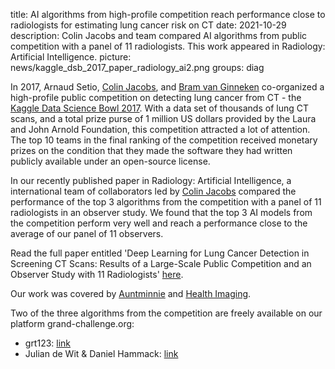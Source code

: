 title: AI algorithms from high-profile competition reach performance close to radiologists for estimating lung cancer risk on CT
date: 2021-10-29
description: Colin Jacobs and team compared AI algorithms from public competition with a panel of 11 radiologists. This work appeared in Radiology: Artificial Intelligence.
picture: news/kaggle_dsb_2017_paper_radiology_ai2.png
groups: diag

In 2017, Arnaud Setio, [Colin Jacobs](https://www.diagnijmegen.nl/people/colin-jacobs/), and [Bram van Ginneken](https://www.diagnijmegen.nl/people/bram-van-ginneken/) co-organized a high-profile public competition on detecting lung cancer from CT - the [Kaggle Data Science Bowl 2017](https://www.kaggle.com/c/data-science-bowl-2017). With a data set of thousands of lung CT scans, and a total prize purse of 1 million US dollars provided by the Laura and John Arnold Foundation, this competition attracted a lot of attention. The top 10 teams in the final ranking of the competition received monetary prizes on the condition that they made the software they had written publicly available under an open-source license. 

In our recently published paper in Radiology: Artificial Intelligence, a international team of collaborators led by [Colin Jacobs](https://www.diagnijmegen.nl/people/colin-jacobs/) compared the performance of the top 3 algorithms from the competition with a panel of 11 radiologists in an observer study. We found that the top 3 AI models from the competition perform very well and reach a performance close to the average of our panel of 11 observers.

Read the full paper entitled 'Deep Learning for Lung Cancer Detection in Screening CT Scans: Results of a Large-Scale Public Competition and an Observer Study with 11 Radiologists' [here](https://doi.org/10.1148/ryai.2021210027).

Our work was covered by [Auntminnie](https://www.auntminnie.com/index.aspx?sec=sup&sub=cto&pag=dis&ItemID=133896) and [Health Imaging](https://www.healthimaging.com/topics/ai-emerging-technologies/ai-rivals-radiologists-lung-cancer-predictions).

Two of the three algorithms from the competition are freely available on our platform grand-challenge.org:

* grt123: [link](https://grand-challenge.org/algorithms/dsb2017-grt123/)
* Julian de Wit & Daniel Hammack: [link](https://grand-challenge.org/algorithms/lung-cancer-risk-estimation-on-thorax-ct-scans-dsb/)
